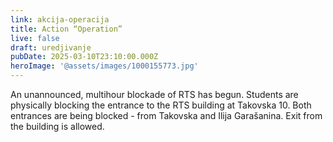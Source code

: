 ```yaml
---
link: akcija-operacija
title: Action “Operation”
live: false
draft: uredjivanje
pubDate: 2025-03-10T23:10:00.000Z
heroImage: '@assets/images/1000155773.jpg'
---
```

An unannounced, multihour blockade of RTS has begun. Students are physically blocking the entrance to the RTS building at Takovska 10. Both entrances are being blocked - from Takovska and Ilija Garašanina. Exit from the building is allowed.
